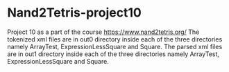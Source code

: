 # Nand2Tetris-project10
Project 10 as a part of the course https://www.nand2tetris.org/ 
The tokenized xml files are in out0 directory inside each of the three directories namely ArrayTest, ExpressionLessSquare and Square.
The parsed xml files are in out1 directory inside each of the three directories namely ArrayTest, ExpressionLessSquare and Square.
